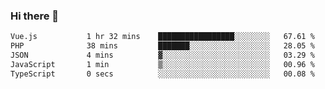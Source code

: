### Hi there 👋

<!--START_SECTION:waka-->

```txt
Vue.js           1 hr 32 mins    █████████████████░░░░░░░░   67.61 %
PHP              38 mins         ███████░░░░░░░░░░░░░░░░░░   28.05 %
JSON             4 mins          ▓░░░░░░░░░░░░░░░░░░░░░░░░   03.29 %
JavaScript       1 min           ▒░░░░░░░░░░░░░░░░░░░░░░░░   00.96 %
TypeScript       0 secs          ░░░░░░░░░░░░░░░░░░░░░░░░░   00.08 %
```

<!--END_SECTION:waka-->

<!--
**Jonas-VanHaeken/Jonas-VanHaeken** is a ✨ _special_ ✨ repository because its `README.md` (this file) appears on your GitHub profile.

Here are some ideas to get you started:

- 🔭 I’m currently working on ...
- 🌱 I’m currently learning ...
- 👯 I’m looking to collaborate on ...
- 🤔 I’m looking for help with ...
- 💬 Ask me about ...
- 📫 How to reach me: ...
- 😄 Pronouns: ...
- ⚡ Fun fact: ...
-->
